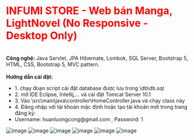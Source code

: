 <h1 style="color: red">INFUMI STORE - Web bán Manga, LightNovel (No Responsive - Desktop Only)</h1> 
<br>
<strong>Công nghệ: </strong>Java Servlet, JPA Hibernate, Lombok, SQL Server, Bootstrap 5, HTML, CSS, Bootstrap 5, MVC pattern.
<br>
<br>
<strong>Hướng dẫn cài đặt:</strong>
<ul>
  <li>1. chạy đoạn script cài đặt database được lưu trong \db\db.sql</li>
  <li>2. mở IDE Eclipse, Intellij,... và cài đặt Tomcat Server 10.1</li>
  <li>3. Vào \src\main\java\controller\HomeController.java và chạy class này</li>
  <li>4. Đăng nhập với tài khoản mặc định hoặc tạo tài khoản mới trong trang đăng ký:
  </li>
  <li>Username: huanluongcong@gmail.com
    , Password: 1</li>
</ul>





![image](https://github.com/realconghuanuwu/InfumiStore/assets/120543712/47b8ba0e-63b7-4c6d-a8ed-8ff286af2798)
![image](https://github.com/realconghuanuwu/InfumiStore/assets/120543712/8b0c53d8-294b-4316-a137-9788413cbccb)
![image](https://github.com/realconghuanuwu/InfumiStore/assets/120543712/85edcfbf-627a-427d-8954-40d8689fa97f)
![image](https://github.com/realconghuanuwu/InfumiStore/assets/120543712/1c05661d-5b98-4a7e-b8a0-ef5ddc686e71)
![image](https://github.com/realconghuanuwu/InfumiStore/assets/120543712/c74f723c-e4d0-4555-bb6e-6282587726ab)
![image](https://github.com/realconghuanuwu/InfumiStore/assets/120543712/f5e72f95-d4f9-4549-9834-354324e59577) 
